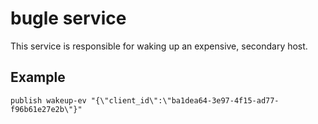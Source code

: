 # bugle service

This service is responsible for waking up
an expensive, secondary host.

## Example

```text
publish wakeup-ev "{\"client_id\":\"ba1dea64-3e97-4f15-ad77-f96b61e27e2b\"}"
```
